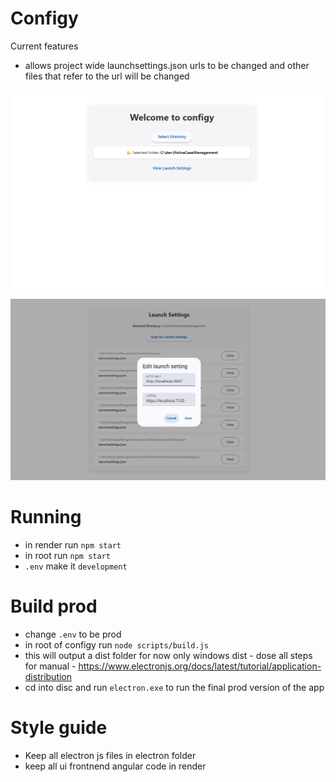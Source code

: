 # Configy 

Current features

- allows project wide launchsettings.json urls to be changed and other files that refer to the url will be changed 

![Home view](img/home_view.png)

![Launch view](img/launch_view.png)

# Running 

- in render run `npm start`
- in root run `npm start`
- `.env` make it `development`

# Build prod

- change `.env` to be prod 
- in root of configy run `node scripts/build.js`
- this will output a dist folder for now only windows dist - dose all steps for manual - https://www.electronjs.org/docs/latest/tutorial/application-distribution
- cd into disc and run `electron.exe` to run the final prod version of the app


# Style guide

- Keep all electron js files in electron folder
- keep all ui frontnend angular code in render